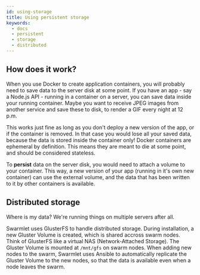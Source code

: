 ```yaml
---
id: using-storage
title: Using persistent storage
keywords:
  - docs
  - persistent
  - storage
  - distributed
---
```


## How does it work?

When you use Docker to create application containers, you will probably need to save data to the server disk at some point. If you have an app - say a Node.js API - running in a container on a server, you can save data inside your running container. Maybe you want to receive JPEG images from another service and save these to disk, to render a GIF every night at 12 p.m.

This works just fine as long as you don't deploy a new version of the app, or if the container is removed. In that case you would lose all your saved data, because the data is stored inside the container only! Docker containers are ephemeral by definition. This means they are meant to die at some point, and should be considered stateless.

To **persist** data on the server disk, you would need to attach a volume to your container. This way, a new version of your app (running in it's own new container) can use the external volume, and the data that has been written to it by other containers is available.

## Distributed storage

Where is my data? We're running things on multiple servers after all.

Swarmlet uses GlusterFS to handle distributed storage. During installation, a new Gluster Volume is created, which is shared accross swarm nodes. Think of GlusterFS like a virtual NAS (Network-Attached Storage). The Gluster Volume is mounted at `/mnt/gfs` on swarm nodes. When adding new nodes to the swarm, Swarmlet uses Ansible to automatically replicate the Gluster Volume to the new nodes, so that the data is available even when a node leaves the swarm.
